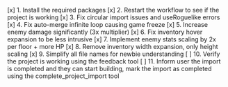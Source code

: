 [x] 1. Install the required packages
[x] 2. Restart the workflow to see if the project is working
[x] 3. Fix circular import issues and useRoguelike errors
[x] 4. Fix auto-merge infinite loop causing game freeze
[x] 5. Increase enemy damage significantly (3x multiplier)
[x] 6. Fix inventory hover expansion to be less intrusive
[x] 7. Implement enemy stats scaling by 2x per floor + more HP
[x] 8. Remove inventory width expansion, only height scaling
[x] 9. Simplify all file names for newbie understanding
[ ] 10. Verify the project is working using the feedback tool
[ ] 11. Inform user the import is completed and they can start building, mark the import as completed using the complete_project_import tool
